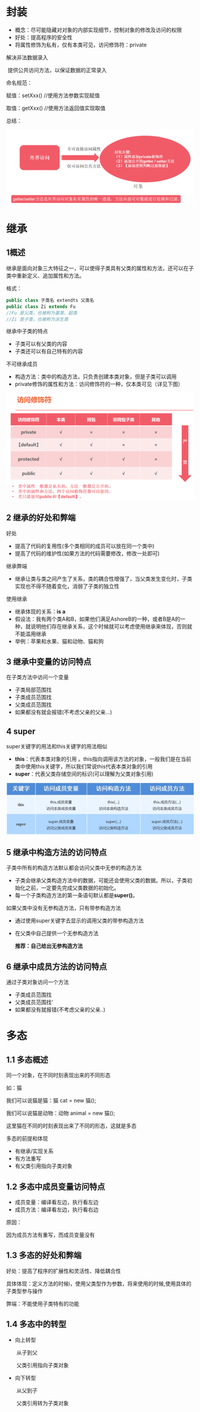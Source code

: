 # 封装

- 概念：尽可能隐藏对对象的内部实现细节，控制对象的修改及访问的权限
- 好处：提高程序的安全性
- 将属性修饰为私有，仅有本类可见，访问修饰符：private

解决非法数据录入

​	提供公共访问方法，以保证数据的正常录入

命名规范：

赋值：setXxx() 	//使用方法参数实现赋值

取值：getXxx() 	//使用方法返回值实现取值

总结：

![](img/封装.png)

# 继承

## 1概述

继承是面向对象三大特征之一，可以使得子类具有父类的属性和方法，还可以在子类中重新定义、追加属性和方法。

格式：

```java
public class 子类名 extendts 父类名
public class Zi extends Fu	
//Fu 是父类，也被称为基类、超类
//Zi 是子类，也被称为派生类
```

继承中子类的特点

- 子类可以有父类的内容
- 子类还可以有自己特有的内容

不可继承成员

- 构造方法：类中的构造方法，只负责创建本类对象，但是子类可以调用
- private修饰的属性和方法：访问修饰符的一种，仅本类可见（详见下图）

![](img/访问修饰符.png)



## 2 继承的好处和弊端

好处

- 提高了代码的复用性(多个类相同的成员可以放在同一个类中)
- 提高了代码的维护性(如果方法的代码需要修改，修改一处即可)

继承弊端

- 继承让类与类之间产生了关系，类的耦合性增强了，当父类发生变化时，子类实现也不得不随着变化，消弱了子类的独立性

使用继承

- 继承体现的关系：**is a**
- 假设法：我有两个类A和B，如果他们满足AshoreB的一种，或者B是A的一种，就说明他们存在继承关系，这个时候就可以考虑使用继承来体现，否则就不能滥用继承
- 举例：苹果和水果、猫和动物、猫和狗

## 3 继承中变量的访问特点

在子类方法中访问一个变量

- 子类局部范围找
- 子类成员范围找
- 父类成员范围找
- 如果都没有就会报错(不考虑父亲的父亲...)

## 4 super

super关键字的用法和this关键字的用法相似

- **this**：代表本类对象的引用 。this指向调用该方法的对象，一般我们是在当前类中使用this关键字，所以我们常说this代表本类对象的引用
- **super**：代表父类存储空间的标识(可以理解为父类对象引用)

![](img/thissuper.png)



## 5 继承中构造方法的访问特点

子类中所有的构造方法默认都会访问父类中无参的构造方法

- 子类会继承父类构造方法中的数据，可能还会使用父类的数据。所以，子类初始化之前，一定要先完成父类数据的初始化。
- 每一个子类构造方法的第一条语句默认都是**super()**。

如果父类中没有无参构造方法，只有带参构造方法

- 通过使用super关键字去显示的调用父类的带参构造方法

- 在父类中自己提供一个无参构造方法 

  **推荐：自己给出无参构造方法**

## 6 继承中成员方法的访问特点

通过子类对象访问一个方法

- 子类成员范围找
- 父类成员范围找‘
- 如果都没有就报错(不考虑父亲的父亲..)

# 多态

## 1.1 多态概述

同一个对象，在不同时刻表现出来的不同形态

如：猫

我们可以说猫是猫：猫 cat = new 猫();

我们可以说猫是动物：动物 animal = new 猫();

这里猫在不同的时刻表现出来了不同的形态，这就是多态

多态的前提和体现

- 有继承/实现关系
- 有方法重写
- 有父类引用指向子类对象

## 1.2 多态中成员变量访问特点

- 成员变量：编译看左边，执行看左边
- 成员方法：编译看左边，执行看右边

原因：

因为成员方法有重写，而成员变量没有

## 1.3 多态的好处和弊端

好处：提高了程序的扩展性和灵活性、降低耦合性

​	具体体现：定义方法的时候i，使用父类型作为参数，将来使用的时候,使用具体的子类型参与操作

弊端：不能使用子类特有的功能

## 1.4 多态中的转型

- 向上转型

  ​	从子到父

  ​	父类引用指向子类对象

- 向下转型

  ​	从父到子

  ​	父类引用转为子类对象